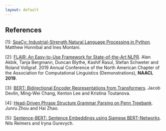 ```yaml
---
layout: default
---
```


## References
[1]: [SpaCy: Industrial-Strength Natural Language Processing in Python](https://spacy.io/).
Matthew Honnibal and Ines Montani.

[2]: [FLAIR: An Easy-to-Use Framework for State-of-the-Art NLPR](https://www.aclweb.org/anthology/papers/N/N19/N19-4010/).
Alan Akbik, Tanja Bergmann, Duncan Blythe, Kashif Rasul, Stefan Schweter and Roland Vollgraf.
2019 Annual Conference of the North American Chapter of the Association for Computational Linguistics (Demonstrations), **NAACL 2019**.

[3]: [BERT: Bidirectional Encoder Representations from Transformers](https://arxiv.org/abs/1810.04805).
Jacob Devlin, Ming-Wei Chang, Kenton Lee and  Kristina Toutanova.

[4]: [Head-Driven Phrase Structure Grammar Parsing on Penn Treebank](https://arxiv.org/abs/1907.02684/).
Junru Zhou and Hai Zhao.

[5]: [Sentence-BERT: Sentence Embeddings using Siamese BERT-Networks](https://arxiv.org/abs/1908.10084/).
Nils Reimers and Iryna Gurevych.

